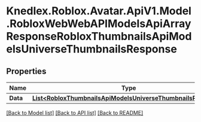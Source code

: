 # Knedlex.Roblox.Avatar.ApiV1.Model.RobloxWebWebAPIModelsApiArrayResponseRobloxThumbnailsApiModelsUniverseThumbnailsResponse

## Properties

Name | Type | Description | Notes
------------ | ------------- | ------------- | -------------
**Data** | [**List&lt;RobloxThumbnailsApiModelsUniverseThumbnailsResponse&gt;**](RobloxThumbnailsApiModelsUniverseThumbnailsResponse.md) |  | [optional] 

[[Back to Model list]](../README.md#documentation-for-models) [[Back to API list]](../README.md#documentation-for-api-endpoints) [[Back to README]](../README.md)

